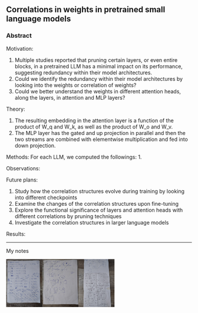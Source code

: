 ## Correlations in weights in pretrained small language models

### Abstract

Motivation:
1. Multiple studies reported that pruning certain layers, or even entire blocks, in a pretrained LLM has a minimal impact on its performance, suggesting redundancy within their model architectures.
2. Could we identify the redundancy within their model architectures by looking into the weights or correlation of weights?
3. Could we better understand the weights in different attention heads, along the layers, in attention and MLP layers?

Theory:
1. The resulting embedding in the attention layer is a function of the product of W_q and W_k, as well as the product of W_o and W_v.
2. The MLP layer has the gated and up projection in parallel and then the two streams are combined with elementwise multiplication and fed into down projection.

Methods:
For each LLM, we computed the followings:
1. 

Observations:

Future plans:
1. Study how the correlation structures evolve during training by looking into different checkpoints
2. Examine the changes of the correlation structures upon fine-tuning
3. Explore the functional significance of layers and attention heads with different correlations by pruning techniques
4. Investigate the correlation structures in larger language models

Results:


---
My notes

<img src="note1.jpg" height="130" /><img src="note2.jpg" height="130" /><img src="note3.jpg" height="130" />

